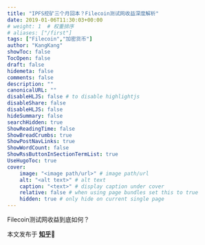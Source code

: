 ```yaml
---
title: "IPFS挖矿三个月回本？Filecoin测试网收益深度解析"
date: 2019-01-06T11:30:03+00:00
# weight: 1  # 权重排序
# aliases: ["/first"]
tags: ["Filecoin","加密货币"]
author: "KangKang"
showToc: false
TocOpen: false
draft: false
hidemeta: false
comments: false
description: ""
canonicalURL: ""
disableHLJS: false # to disable highlightjs
disableShare: false
disableHLJS: false
hideSummary: false
searchHidden: true
ShowReadingTime: false
ShowBreadCrumbs: true
ShowPostNavLinks: true
ShowWordCount: false
ShowRssButtonInSectionTermList: true
UseHugoToc: true
cover:
    image: "<image path/url>" # image path/url
    alt: "<alt text>" # alt text
    caption: "<text>" # display caption under cover
    relative: false # when using page bundles set this to true
    hidden: true # only hide on current single page
---
```


Filecoin测试网收益到底如何？

本文发布于 [**知乎**](https://zhuanlan.zhihu.com/p/57090824)🔗



&nbsp;

&nbsp;

&nbsp;


